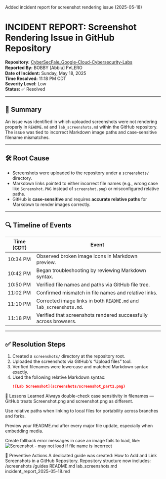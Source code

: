Added incident report for screenshot rendering issue (2025-05-18)

# INCIDENT REPORT: Screenshot Rendering Issue in GitHub Repository

**Repository:** [CyberSecFale_Google-Cloud-Cybersecurity-Labs](https://github.com/CyberSecFale/CyberSecFale_Google-Cloud-Cybersecurity-Labs)  
**Reported By:** BOBBY [Abbiu] FⱯLERO  
**Date of Incident:** Sunday, May 18, 2025  
**Time Resolved:** 11:18 PM CDT  
**Severity Level:** Low  
**Status:** ✅ Resolved

---

## 🧾 Summary

An issue was identified in which uploaded screenshots were not rendering properly in `README.md` and `lab_screenshots.md` within the GitHub repository. The issue was tied to incorrect Markdown image paths and case-sensitive filename mismatches.

---

## 🛠️ Root Cause

- Screenshots were uploaded to the repository under a `screenshots/` directory.
- Markdown links pointed to either incorrect file names (e.g., wrong case like `Screenshot.PNG` instead of `screenshot.png`) or misconfigured relative paths.
- GitHub is **case-sensitive** and requires **accurate relative paths** for Markdown to render images correctly.

---

## 🔍 Timeline of Events

| Time (CDT) | Event |
|------------|-------|
| 10:34 PM   | Observed broken image icons in Markdown preview. |
| 10:42 PM   | Began troubleshooting by reviewing Markdown syntax. |
| 10:50 PM   | Verified file names and paths via GitHub file tree. |
| 11:02 PM   | Confirmed mismatch in file names and relative links. |
| 11:10 PM   | Corrected image links in both `README.md` and `lab_screenshots.md`. |
| 11:18 PM   | Verified that screenshots rendered successfully across browsers. |

---

## ✅ Resolution Steps

1. Created a `screenshots/` directory at the repository root.
2. Uploaded the screenshots via GitHub's “Upload files” tool.
3. Verified filenames were lowercase and matched Markdown syntax exactly.
4. Used the following relative Markdown syntax:
   ```markdown
   ![Lab Screenshot](screenshots/screenshot_part1.png)

📘 Lessons Learned
Always double-check case sensitivity in filenames — GitHub treats Screenshot.png and screenshot.png as different.

Use relative paths when linking to local files for portability across branches and forks.

Preview your README.md after every major file update, especially when embedding media.

Create fallback error messages in case an image fails to load, like: ![Screenshot - may not load if file name is incorrect](screenshots/screenshot1.png)

🧠 Preventive Actions
A dedicated guide was created: How to Add and Link Screenshots in a GitHub Repository.
Repository structure now includes: /screenshots
/guides
README.md
lab_screenshots.md
incident_report_2025-05-18.md

